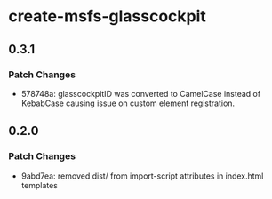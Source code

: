 # create-msfs-glasscockpit

## 0.3.1

### Patch Changes

- 578748a: glasscockpitID was converted to CamelCase instead of KebabCase causing issue on custom element registration.

## 0.2.0

### Patch Changes

- 9abd7ea: removed dist/ from import-script attributes in index.html templates
